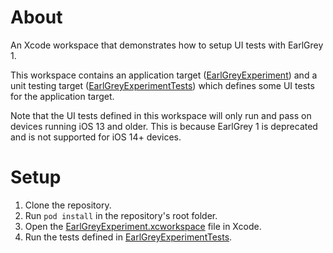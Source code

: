 # About

An Xcode workspace that demonstrates how to setup UI tests with EarlGrey 1.

This workspace contains an application target ([EarlGreyExperiment](EarlGreyExperiment)) and a unit testing target ([EarlGreyExperimentTests](EarlGreyExperimentTests)) which defines some UI tests for the application target.

Note that the UI tests defined in this workspace will only run and pass on devices running iOS 13 and older. This is because EarlGrey 1 is deprecated and is not supported for iOS 14+ devices.

# Setup

1. Clone the repository.
1. Run `pod install` in the repository's root folder.
1. Open the [EarlGreyExperiment.xcworkspace](EarlGreyExperiment.xcworkspace) file in Xcode.
1. Run the tests defined in [EarlGreyExperimentTests](EarlGreyExperimentTests).
